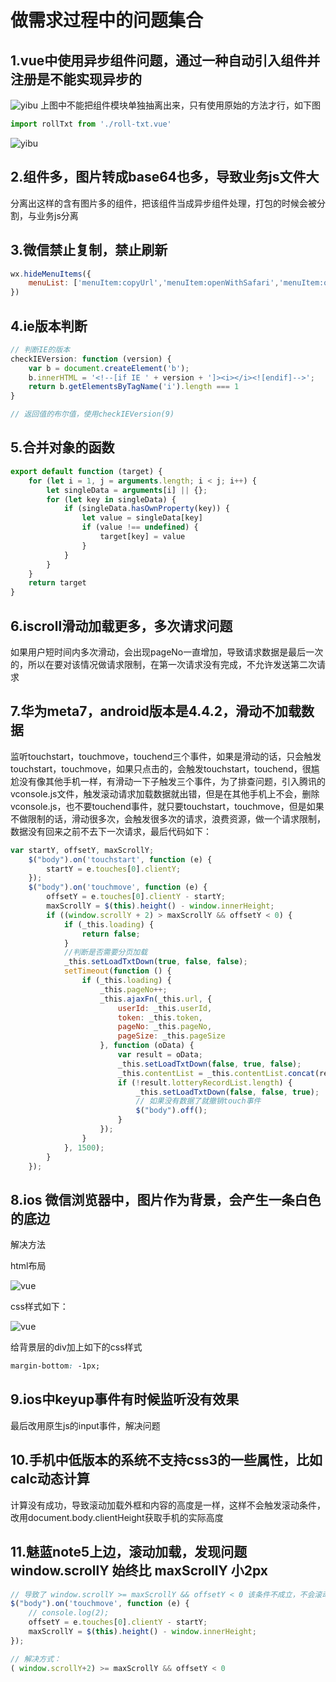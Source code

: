 # 做需求过程中的问题集合

## 1.vue中使用异步组件问题，通过一种自动引入组件并注册是不能实现异步的
![yibu](/work/Vue/problem/problem1-2.png)
上图中不能把组件模块单独抽离出来，只有使用原始的方法才行，如下图
```js
import rollTxt from './roll-txt.vue'
```
![yibu](/work/Vue/problem/problem1-1.png)

## 2.组件多，图片转成base64也多，导致业务js文件大
分离出这样的含有图片多的组件，把该组件当成异步组件处理，打包的时候会被分割，与业务js分离

## 3.微信禁止复制，禁止刷新
```js
wx.hideMenuItems({
    menuList: ['menuItem:copyUrl','menuItem:openWithSafari','menuItem:openWithQQBrowser'] // 要隐藏的菜单项，只能隐藏“传播类”和“保护类”按钮，所有menu项见附录3
})
```

## 4.ie版本判断
```js
// 判断IE的版本
checkIEVersion: function (version) {
    var b = document.createElement('b');
    b.innerHTML = '<!--[if IE ' + version + ']><i></i><![endif]-->';
    return b.getElementsByTagName('i').length === 1
}

// 返回值的布尔值，使用checkIEVersion(9)
```

## 5.合并对象的函数
```js
export default function (target) {
    for (let i = 1, j = arguments.length; i < j; i++) {
        let singleData = arguments[i] || {};
        for (let key in singleData) {
            if (singleData.hasOwnProperty(key)) {
                let value = singleData[key]
                if (value !== undefined) {
                    target[key] = value
                }
            }
        }
    }
    return target
}
```

## 6.iscroll滑动加载更多，多次请求问题
如果用户短时间内多次滑动，会出现pageNo一直增加，导致请求数据是最后一次的，所以在要对该情况做请求限制，在第一次请求没有完成，不允许发送第二次请求

## 7.华为meta7，android版本是4.4.2，滑动不加载数据
监听touchstart，touchmove，touchend三个事件，如果是滑动的话，只会触发touchstart，touchmove，如果只点击的，会触发touchstart，touchend，很尴尬没有像其他手机一样，有滑动一下子触发三个事件，为了排查问题，引入腾讯的vconsole.js文件，触发滚动请求加载数据就出错，但是在其他手机上不会，删除vconsole.js，也不要touchend事件，就只要touchstart，touchmove，但是如果不做限制的话，滑动很多次，会触发很多次的请求，浪费资源，做一个请求限制，数据没有回来之前不去下一次请求，最后代码如下：
```js
var startY, offsetY, maxScrollY;
    $("body").on('touchstart', function (e) {
        startY = e.touches[0].clientY;
    });
    $("body").on('touchmove', function (e) {
        offsetY = e.touches[0].clientY - startY;
        maxScrollY = $(this).height() - window.innerHeight;
        if ((window.scrollY + 2) > maxScrollY && offsetY < 0) {
            if (_this.loading) {
                return false;
            }
            //判断是否需要分页加载
            _this.setLoadTxtDown(true, false, false);
            setTimeout(function () {
                if (_this.loading) {
                    _this.pageNo++;
                    _this.ajaxFn(_this.url, {
                        userId: _this.userId,
                        token: _this.token,
                        pageNo: _this.pageNo,
                        pageSize: _this.pageSize
                    }, function (oData) {
                        var result = oData;
                        _this.setLoadTxtDown(false, true, false);
                        _this.contentList = _this.contentList.concat(result.lotteryRecordList);
                        if (!result.lotteryRecordList.length) {
                            _this.setLoadTxtDown(false, false, true);
                            // 如果没有数据了就撤销touch事件
                            $("body").off();
                        }
                    });
                }
            }, 1500);
        }
    });
```

## 8.ios 微信浏览器中，图片作为背景，会产生一条白色的底边
解决方法

html布局

![vue](/work/Vue/vue4.png)

css样式如下：

![vue](/work/Vue/vue5.png)

给背景层的div加上如下的css样式
```css
margin-bottom: -1px;
```

## 9.ios中keyup事件有时候监听没有效果
最后改用原生js的input事件，解决问题

## 10.手机中低版本的系统不支持css3的一些属性，比如calc动态计算
计算没有成功，导致滚动加载外框和内容的高度是一样，这样不会触发滚动条件，改用document.body.clientHeight获取手机的实际高度

## 11.魅蓝note5上边，滚动加载，发现问题 window.scrollY 始终比 maxScrollY 小2px
```js
// 导致了 window.scrollY >= maxScrollY && offsetY < 0 该条件不成立，不会滚动加载
$("body").on('touchmove', function (e) {
    // console.log(2);
    offsetY = e.touches[0].clientY - startY;
    maxScrollY = $(this).height() - window.innerHeight;
});

// 解决方式：
( window.scrollY+2) >= maxScrollY && offsetY < 0
```

